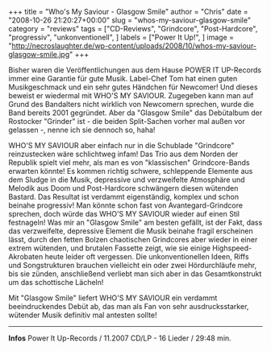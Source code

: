 +++
title = "Who's My Saviour - Glasgow Smile"
author = "Chris"
date = "2008-10-26 21:20:27+00:00"
slug = "whos-my-saviour-glasgow-smile"
category = "reviews"
tags = ["CD-Reviews", "Grindcore", "Post-Hardcore", "progressiv", "unkonventionell", ]
labels = ["Power It Up!", ]
image = "http://necroslaughter.de/wp-content/uploads/2008/10/whos-my-saviour-glasgow-smile.jpg"
+++


Bisher waren die Veröffentlichungen aus dem Hause POWER IT UP-Records immer eine Garantie für gute Musik. Label-Chef Tom hat einen guten Musikgeschmack und ein sehr gutes Händchen für Newcomer! Und dieses beweist er wiedermal mit WHO'S MY SAVIOUR. Zugegeben kann man auf Grund des Bandalters nicht wirklich von Newcomern sprechen, wurde die Band bereits 2001 gegründet. Aber da "Glasgow Smile" das Debütalbum der Rostocker "Grinder" ist - die beiden Split-Sachen vorher mal außen vor gelassen -, nenne ich sie dennoch so, haha!

WHO'S MY SAVIOUR aber einfach nur in die Schublade "Grindcore" reinzustecken wäre schlichtweg infam! Das Trio aus dem Norden der Republik spielt viel mehr, als man es von "klassischen" Grindcore-Bands erwarten könnte! Es kommen richtig schwere, schleppende Elemente aus dem Sludge in die Musik, depressive und verzweifelte Atmosphäre und Melodik aus Doom und Post-Hardcore schwängern diesen wütenden Bastard. Das Resultat ist verdammt eigenständig, komplex und schon beinahe progressiv! Man könnte schon fast von Avantegard-Grindcore sprechen, doch würde das WHO'S MY SAVIOUR wieder auf einen Stil festnageln!
Was mir an "Glasgow Smile" am besten gefällt, ist der Fakt, dass das verzweifelte, depressive Element die Musik beinahe fragil erscheinen lässt, durch den fetten Bolzen chaotischen Grindcores aber wieder in einer extrem wütenden, und brutalen Fassette zeigt, wie sie einige Highspeed-Akrobaten heute leider oft vergessen. Die unkonventionellen Ideen, Riffs und Songstrukturen brauchen vielleicht ein oder zwei Hördurchläufe mehr, bis sie zünden, anschließend verliebt man sich aber in das Gesamtkonstrukt um das schottische Lächeln!

Mit "Glasgow Smile" liefert WHO'S MY SAVIOUR ein verdammt beeindruckendes Debüt ab, das man als Fan von sehr ausdrucksstarker, wütender Musik definitiv mal antesten sollte!





---
**Infos**
Power It Up-Records / 11.2007
CD/LP - 16 Lieder / 29:48 min.
